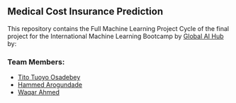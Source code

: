 ## Medical Cost Insurance Prediction
This repository contains the Full Machine Learning Project Cycle of the final project for the International Machine Learning Bootcamp by [Global AI Hub](https://globalaihub.com/?ref=titoausten) by:

### Team Members:
* [Tito Tuoyo Osadebey](https://github.com/titoausten)
* [Hammed Arogundade](https://github.com/ahmeedaro)
* [Waqar Ahmed](https://github.com/waqarahmed6095)
